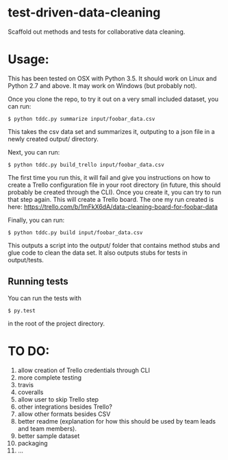 # test-driven-data-cleaning

Scaffold out methods and tests for collaborative data cleaning.

# Usage:

This has been tested on OSX with Python 3.5. It should work on Linux and Python 2.7 and above. It may work on Windows (but probably not).

Once you clone the repo, to try it out on a very small included dataset, you can run:

```$ python tddc.py summarize input/foobar_data.csv```

This takes the csv data set and summarizes it, outputing to a json file in a newly created output/ directory.

Next, you can run:

```$ python tddc.py build_trello input/foobar_data.csv```

The first time you run this, it will fail and give you instructions on how to create a Trello configuration file in your root directory (in future, this should probably be created through the CLI).
Once you create it, you can try to run that step again. This will create a Trello board. The one my run created is here: https://trello.com/b/1mFkX6dA/data-cleaning-board-for-foobar-data

Finally, you can run:

```$ python tddc.py build input/foobar_data.csv```

This outputs a script into the output/ folder that contains method stubs and glue code to clean the data set. It also outputs stubs for tests in output/tests.

## Running tests

You can run the tests with 

```$ py.test```

in the root of the project directory.


# TO DO:

1. allow creation of Trello credentials through CLI
2. more complete testing
3. travis
4. coveralls
5. allow user to skip Trello step
6. other integrations besides Trello?
7. allow other formats besides CSV
8. better readme (explanation for how this should be used by team leads and team members).
9. better sample dataset
10. packaging 
11. ...